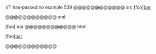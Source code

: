 //T has-passed:no
example 539
@@@@@@@@@@@@ src
[foo][bar][baz]

[baz]: /url1
[foo]: /url2
@@@@@@@@@@@@ xml
<?xml version="1.0" encoding="UTF-8"?>
<!DOCTYPE document SYSTEM "CommonMark.dtd">
<document xmlns="http://commonmark.org/xml/1.0">
  <paragraph>
    <text>[foo]</text>
    <link destination="/url1" title="">
      <text>bar</text>
    </link>
  </paragraph>
</document>
@@@@@@@@@@@@ html
<p>[foo]<a href="/url1">bar</a></p>
@@@@@@@@@@@@

